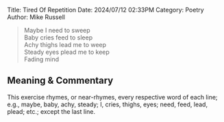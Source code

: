 Title: Tired Of Repetition
Date: 2024/07/12 02:33PM
Category: Poetry
Author: Mike Russell

> Maybe I need to sweep<br>
Baby cries feed to sleep<br>
Achy thighs lead me to weep<br>
Steady eyes plead me to keep<br>
Fading mind

## Meaning & Commentary

This exercise rhymes, or near-rhymes, every respective word of each line; e.g., maybe, baby, achy, steady; I, cries, thighs, eyes; need, feed, lead, plead; etc.; except the last line.
